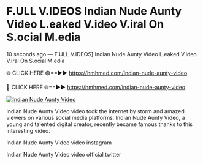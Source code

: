 # F.ULL V.IDEOS Indian Nude Aunty Video L.eaked V.ideo V.iral On S.ocial M.edia

10 seconds ago — F.ULL V.IDEOS] Indian Nude Aunty Video L.eaked V.ideo V.iral On S.ocial M.edia

🌐 CLICK HERE 🟢==►► https://hmhmed.com/indian-nude-aunty-video

🔴 CLICK HERE 🌐==►► https://hmhmed.com/indian-nude-aunty-video

[![Indian Nude Aunty Video](https://i.imgur.com/dJHk4Zq.gif)](https://hmhmed.com/indian-nude-aunty-video)

Indian Nude Aunty Video video took the internet by storm and amazed viewers on various social media platforms. Indian Nude Aunty Video, a young and talented digital creator, recently became famous thanks to this interesting video.

Indian Nude Aunty Video video instagram

Indian Nude Aunty Video video official twitter